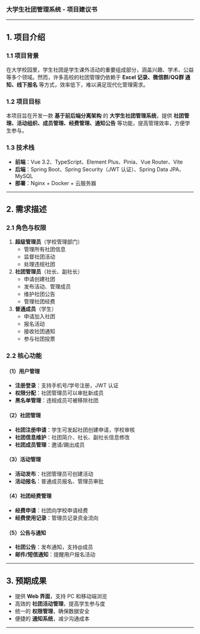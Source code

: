 

### **大学生社团管理系统 - 项目建议书**

---

## **1. 项目介绍**

### **1.1 项目背景**

在大学校园里，学生社团是学生课外活动的重要组成部分，涵盖兴趣、学术、公益等多个领域。然而，许多高校的社团管理仍依赖于 **Excel 记录、微信群/QQ群 通知、线下报名** 等方式，效率低下，难以满足现代化管理需求。  

### **1.2 项目目标**

本项目旨在开发一款 **基于前后端分离架构** 的 **大学生社团管理系统**，提供 **社团管理、活动组织、成员管理、经费管理、通知公告** 等功能，提高管理效率，方便学生参与。  

### **1.3 技术栈**

- **前端**：Vue 3.2、TypeScript、Element Plus、Pinia、Vue Router、Vite  
- **后端**：Spring Boot、Spring Security（JWT 认证）、Spring Data JPA、MySQL  
- **部署**：Nginx + Docker + 云服务器  

---

## **2. 需求描述**

### **2.1 角色与权限**

1. **超级管理员**（学校管理部门）
   - 管理所有社团信息
   - 监督社团活动  
   - 处理违规社团  
2. **社团管理员**（社长、副社长）
   - 申请创建社团  
   - 发布活动、管理成员  
   - 维护社团公告  
   - 管理社团经费  
3. **普通成员**（学生）
   - 申请加入社团  
   - 报名活动  
   - 接收社团通知  
   - 参与社团投票  

### **2.2 核心功能**

#### **（1）用户管理**

- **注册登录**：支持手机号/学号注册，JWT 认证  
- **权限分配**：社团管理员可以审批新成员  
- **黑名单管理**：违规成员可被移除社团  

#### **（2）社团管理**

- **社团注册申请**：学生可发起社团创建申请，学校审核  
- **社团信息维护**：社团简介、社长、副社长信息修改  
- **社团成员管理**：邀请/踢出成员  

#### **（3）活动管理**

- **活动发布**：社团管理员可创建活动  
- **活动报名**：普通成员报名、管理员审批  

#### **（4）社团经费管理**

- **经费申请**：社团向学校申请经费  
- **经费使用记录**：管理员记录资金流向  

#### **（5）公告与通知**

- **社团公告**：发布通知，支持@成员  
- **邮件/短信通知**：提醒用户报名活动  

---

## **3. 预期成果**

- 提供 **Web 界面**，支持 PC 和移动端浏览  
- 高效的 **社团活动管理**，提高学生参与度  
- 统一的 **权限管理**，确保数据安全  
- 便捷的 **通知系统**，减少沟通成本  

---
